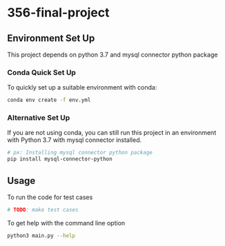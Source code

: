# 356-final-project

## Environment Set Up
This project depends on python 3.7 and mysql connector python package

### Conda Quick Set Up

To quickly set up a suitable environment with conda:

```bash
conda env create -f env.yml
```

### Alternative Set Up

If you are not using conda, you can still run this project in an environment with Python 3.7 with mysql connector installed.

```bash
# px: Installing mysql connector python package
pip install mysql-connector-python
```

## Usage

To run the code for test cases

```bash
# TODO: make test cases
```

To get help with the command line option

```bash
python3 main.py --help
```
